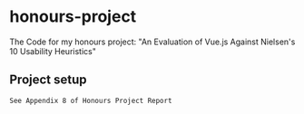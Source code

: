 # honours-project
The Code for my honours project: "An Evaluation of Vue.js Against Nielsen's 10 Usability Heuristics"
## Project setup
```
See Appendix 8 of Honours Project Report
```


